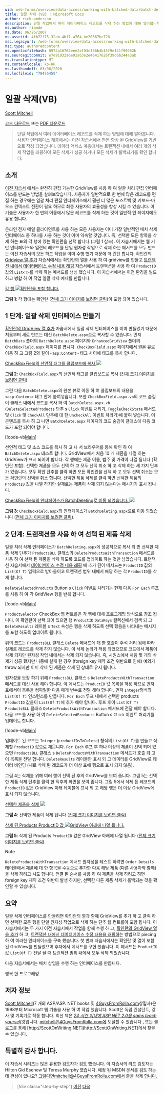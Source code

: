 ```yaml
---
uid: web-forms/overview/data-access/working-with-batched-data/batch-deleting-vb
title: 일괄 삭제 (VB) | Microsoft Docs
author: rick-anderson
description: 단일 작업에서 여러 데이터베이스 레코드를 삭제 하는 방법에 대해 알아봅니다. 사용자 인터페이스 계층에서 이전에 만든 향상 된 GridView에 대해 빌드 ...
ms.author: riande
ms.date: 06/26/2007
ms.assetid: 4fb72f75-32ab-4bf7-a764-be20367be726
msc.legacyurl: /web-forms/overview/data-access/working-with-batched-data/batch-deleting-vb
msc.type: authoredcontent
ms.openlocfilehash: 0974a16764eee2ef03cf36b4b15f9ef41f99982b
ms.sourcegitcommit: e7e91932a6e91a63e2e46417626f39d6b244a3ab
ms.translationtype: MT
ms.contentlocale: ko-KR
ms.lasthandoff: 03/06/2020
ms.locfileid: "78476459"
---
```

# <a name="batch-deleting-vb"></a>일괄 삭제(VB)

[Scott Mitchell](https://twitter.com/ScottOnWriting)

[코드 다운로드](https://download.microsoft.com/download/3/9/f/39f92b37-e92e-4ab3-909e-b4ef23d01aa3/ASPNET_Data_Tutorial_65_VB.zip) 또는 [PDF 다운로드](batch-deleting-vb/_static/datatutorial65vb1.pdf)

> 단일 작업에서 여러 데이터베이스 레코드를 삭제 하는 방법에 대해 알아봅니다. 사용자 인터페이스 계층에서는 이전 자습서에서 만든 향상 된 GridView를 기반으로 작성 되었습니다. 데이터 액세스 계층에서는 트랜잭션 내에서 여러 개의 삭제 작업을 래핑하여 모든 삭제가 성공 하거나 모든 삭제가 롤백되기를 확인 합니다.

## <a name="introduction"></a>소개

[이전 자습서](batch-updating-vb.md) 에서는 완전히 편집 가능한 GridView를 사용 하 여 일괄 처리 편집 인터페이스를 만드는 방법을 살펴보았습니다. 사용자가 일반적으로 한 번에 많은 레코드를 편집 하는 경우에는 일괄 처리 편집 인터페이스에서 훨씬 더 많은 포스트백 및 키보드-마우스 컨텍스트 전환이 필요 하므로 최종 사용자의 효율성을 향상 시킬 수 있습니다. 이 기술은 사용자가 한 번의 이동에서 많은 레코드를 삭제 하는 것이 일반적 인 페이지에도 유용 합니다.

온라인 전자 메일 클라이언트를 사용 하는 모든 사용자는 이미 가장 일반적인 배치 삭제 인터페이스 중 하나를 사용 하는 것이 이미 익숙할 것입니다. 즉, 선택한 모든 항목을 삭제 하는 표의 각 행에 있는 확인란을 선택 합니다 (그림 1 참조). 이 자습서에서는 웹 기반 인터페이스와 일련의 레코드를 단일 원자성 작업으로 삭제 하는 메서드를 모두 만드는 이전 자습서의 모든 하드 작업을 이미 수행 했기 때문에 더 간단 합니다. 확인란의 [Gridview 열 추가](../enhancing-the-gridview/adding-a-gridview-column-of-checkboxes-vb.md) 자습서에서는 확인란의 열을 사용 하 여 gridview를 만들고 [트랜잭션 내에서 데이터베이스 수정 내용 래핑](wrapping-database-modifications-within-a-transaction-vb.md) 자습서에서 트랜잭션을 사용 하 여 `ProductID` 값의 `List<T>`를 삭제 하는 메서드를 생성 했습니다. 이 자습서에서는 이전 환경을 빌드하고 병합 하 여 작업 일괄 삭제 예제를 만듭니다.

[각 행 ![확인란을 포함 합니다.](batch-deleting-vb/_static/image1.gif)](batch-deleting-vb/_static/image1.png)

**그림 1**: 각 행에는 확인란 ([전체 크기 이미지를 보려면 클릭](batch-deleting-vb/_static/image2.png))이 포함 되어 있습니다.

## <a name="step-1-creating-the-batch-deleting-interface"></a>1 단계: 일괄 삭제 인터페이스 만들기

[확인란의 GridView 열 추가](../enhancing-the-gridview/adding-a-gridview-column-of-checkboxes-vb.md) 자습서에서 일괄 삭제 인터페이스를 이미 만들었기 때문에 처음부터 새로 만드는 대신 `BatchDelete.aspx`으로 복사할 수 있습니다. 먼저 `BatchData` 폴더의 `BatchDelete.aspx` 페이지와 `EnhancedGridView` 폴더의 `CheckBoxField.aspx` 페이지를 엽니다. `CheckBoxField.aspx` 페이지에서 원본 뷰로 이동 하 고 그림 2와 같이 `<asp:Content>` 태그 사이에 태그를 복사 합니다.

[CheckBoxField의 선언적 태그를 클립보드에 복사 ![](batch-deleting-vb/_static/image2.gif)](batch-deleting-vb/_static/image3.png)

**그림 2**: `CheckBoxField.aspx`의 선언적 태그를 클립보드로 복사 ([전체 크기 이미지를 보려면 클릭](batch-deleting-vb/_static/image4.png))

그런 다음 `BatchDelete.aspx`의 원본 뷰로 이동 하 여 클립보드의 내용을 `<asp:Content>` 태그 안에 붙여넣습니다. 또한 `CheckBoxField.aspx.vb`의 코드 숨김이 클래스 내에서 코드를 복사 하 여 `BatchDelete.aspx.vb` (`DeleteSelectedProducts` 단추 s `Click` 이벤트 처리기, `ToggleCheckState` 메서드 및 `Click` 및 `CheckAll` 단추에 대 한 `UncheckAll` 이벤트 처리기)에 붙여 넣습니다. 이 콘텐츠를 복사 하 고 나면 `BatchDelete.aspx` 페이지의 코드 숨김이 클래스에 다음 코드가 포함 되어야 합니다.

[!code-vb[Main](batch-deleting-vb/samples/sample1.vb)]

선언적 태그 및 소스 코드를 복사 하 고 나 서 브라우저를 통해 확인 하 여 `BatchDelete.aspx` 테스트 합니다. GridView에서 처음 10 개 제품을 나열 하는 GridView가 표시 되어야 합니다. 각 행에는 제품 이름, 범주 및 가격이 나열 됩니다 (확인란 포함). 선택한 제품을 모두 선택 하 고 모두 선택 취소 하 고 삭제 하는 세 가지 단추가 있습니다. 모두 확인 단추를 클릭 하면 모든 확인란을 선택 하 고 모두 선택 취소는 모든 확인란의 선택을 취소 합니다. 선택한 제품 삭제를 클릭 하면 선택한 제품의 `ProductID` 값을 나열 하지만 실제로는 제품이 삭제 되지 않는다는 메시지가 표시 됩니다.

[CheckBoxField의 인터페이스가 BatchDeleting로 이동 되었습니다. ![](batch-deleting-vb/_static/image3.gif)](batch-deleting-vb/_static/image5.png)

**그림 3**: `CheckBoxField.aspx`의 인터페이스가 `BatchDeleting.aspx`으로 이동 되었습니다 ([전체 크기 이미지를 보려면 클릭](batch-deleting-vb/_static/image6.png)).

## <a name="step-2-deleting-the-checked-products-using-transactions"></a>2 단계: 트랜잭션을 사용 하 여 선택 된 제품 삭제

일괄 처리 삭제 인터페이스가 `BatchDeleting.aspx`에 성공적으로 복사 되 면 선택한 제품 삭제 단추가 `ProductsBLL` 클래스의 `DeleteProductsWithTransaction` 메서드를 사용 하 여 선택 된 제품을 삭제 하도록 코드를 업데이트 하는 것만 남았습니다. 트랜잭션 자습서에서 [데이터베이스 수정 내용 래핑](wrapping-database-modifications-within-a-transaction-vb.md) 에 추가 된이 메서드는 `ProductID` 값의 `List(Of T)` 입력으로 받아들이고 트랜잭션 범위 내에서 해당 하는 각 `ProductID`를 삭제 합니다.

`DeleteSelectedProducts` Button s `Click` 이벤트 처리기는 현재 다음 `For Each` 루프를 사용 하 여 각 GridView 행을 반복 합니다.

[!code-vb[Main](batch-deleting-vb/samples/sample2.vb)]

`ProductSelector` CheckBox 웹 컨트롤은 각 행에 대해 프로그래밍 방식으로 참조 됩니다. 이 확인란이 선택 되어 있으면 행 `ProductID` `DataKeys` 컬렉션에서 검색 되 고 `DeleteResults` 레이블 s `Text` 속성은 행을 삭제 하도록 선택 했음을 나타내는 메시지를 포함 하도록 업데이트 됩니다.

위의 코드는 `ProductsBLL` 클래스 `Delete` 메서드에 대 한 호출이 주석 처리 됨에 따라 실제로 레코드를 삭제 하지 않습니다. 이 삭제 논리가 적용 되었으므로 코드에서 제품이 삭제 되지만 원자성 작업 내에서는 삭제 되지 않습니다. 즉, 시퀀스에서 처음 몇 개의 삭제가 성공 했지만 나중에 실패 한 경우 (foreign key 제약 조건 위반으로 인해) 예외가 throw 되지만 이미 삭제 된 제품은 삭제 된 상태로 유지 됩니다.

원자성을 보장 하기 위해 `ProductsBLL` 클래스 s `DeleteProductsWithTransaction` 메서드를 대신 사용 해야 합니다. 이 메서드는 `ProductID` 값 목록을 허용 하므로 먼저 표에서이 목록을 컴파일한 다음 매개 변수로 전달 해야 합니다. 먼저 `Integer`형식의 `List(Of T)` 인스턴스를 만듭니다. `For Each` 루프 내에서 선택한 products `ProductID` 값을이 `List(Of T)`에 추가 해야 합니다. 루프 후이 `List(Of T)` `ProductsBLL` 클래스 `DeleteProductsWithTransaction` 메서드에 전달 해야 합니다. 다음 코드를 사용 하 여 `DeleteSelectedProducts` Button s `Click` 이벤트 처리기를 업데이트 합니다.

[!code-vb[Main](batch-deleting-vb/samples/sample3.vb)]

업데이트 된 코드는 `Integer` (`productIDsToDelete`) 형식의 `List(Of T)`를 만들고 삭제할 `ProductID` 값으로 채웁니다. `For Each` 루프 후 하나 이상의 제품이 선택 되어 있으면 `ProductsBLL` 클래스 s `DeleteProductsWithTransaction` 메서드가 호출 되 고이 목록을 전달 합니다. `DeleteResults` 레이블만 표시 되 고 데이터를 GridView로 데이터 바인딩 (새로 삭제 된 레코드가 더 이상 표에 행으로 표시 되지 않음).

그림 4는 삭제를 위해 여러 행이 선택 된 후의 GridView를 보여 줍니다. 그림 5는 선택한 제품 삭제 단추를 클릭 한 직후의 화면을 보여 줍니다. 그림 5에서 삭제 된 레코드의 `ProductID` 값은 GridView 아래 레이블에 표시 되 고 해당 행은 더 이상 GridView에 표시 되지 않습니다.

[선택한 제품을 삭제 ![](batch-deleting-vb/_static/image4.gif)](batch-deleting-vb/_static/image7.png)

**그림 4**: 선택한 제품이 삭제 됩니다 ([전체 크기 이미지를 보려면 클릭](batch-deleting-vb/_static/image8.png)).

[삭제 된 Products ProductID 값 ![GridView 아래에 나열 됩니다.](batch-deleting-vb/_static/image5.gif)](batch-deleting-vb/_static/image9.png)

**그림 5**: 삭제 된 Products `ProductID` 값은 GridView 아래에 나열 됩니다 ([전체 크기 이미지를 보려면 클릭](batch-deleting-vb/_static/image10.png)).

> [!NOTE]
> `DeleteProductsWithTransaction` 메서드 원자성을 테스트 하려면 `Order Details` 테이블에서 제품에 대 한 항목을 수동으로 추가한 다음 해당 제품 (다른 사용자와 함께)을 삭제 하려고 시도 합니다. 연결 된 순서를 사용 하 여 제품을 삭제 하려고 하면 foreign key 제약 조건 위반이 발생 하지만, 선택한 다른 제품 삭제가 롤백되는 것을 확인할 수 있습니다.

## <a name="summary"></a>요약

일괄 삭제 인터페이스를 만들려면 확인란의 열과 함께 GridView를 추가 하 고 클릭 하면 선택한 모든 행을 단일 원자성 작업으로 삭제 하는 단추 웹 컨트롤이 포함 됩니다. 이 자습서에서는 두 가지 이전 자습서에서 작업을 함께 수행 하 고, [확인란의 GridView 열을 추가](../enhancing-the-gridview/adding-a-gridview-column-of-checkboxes-vb.md) 하 고, [트랜잭션 내에서 데이터베이스 수정 내용을 래핑하](wrapping-database-modifications-within-a-transaction-vb.md)는 방법으로 piecing 하 여 이러한 인터페이스를 구축 했습니다. 첫 번째 자습서에서는 확인란 및 열이 포함 된 GridView를 만들었으며 후자에서 메서드를 구현 했습니다 .이 메서드는 `ProductID` 값 `List(Of T)` 전달 될 때 트랜잭션 범위 내에서 모두 삭제 되었습니다.

다음 자습서에서는 배치 삽입을 수행 하는 인터페이스를 만듭니다.

행복 한 프로그래밍

## <a name="about-the-author"></a>저자 정보

[Scott Mitchell](http://www.4guysfromrolla.com/ScottMitchell.shtml)(7 개의 ASP/ASP. NET books 및 [4GuysFromRolla.com](http://www.4guysfromrolla.com)창립자)은 1998부터 Microsoft 웹 기술을 사용 하 여 작업 했습니다. Scott은 독립 컨설턴트, 강사 및 기록기로 작동 합니다. 최신 책은 [*24 시간 이내에 ASP.NET 2.0을 sams teach yourself*](https://www.amazon.com/exec/obidos/ASIN/0672327384/4guysfromrollaco)것입니다. mitchell@4GuysFromRolla.com에 도달할 수 있습니다 [.](mailto:mitchell@4GuysFromRolla.com) 또는 블로그를 통해 [http://ScottOnWriting.NET](http://ScottOnWriting.NET)에서 찾을 수 있습니다.

## <a name="special-thanks-to"></a>특별히 감사 합니다.

이 자습서 시리즈는 많은 유용한 검토자가 검토 했습니다. 이 자습서의 리드 검토자는 Hilton Gid Esenow 및 Teresa Murphy 였습니다. 예정 된 MSDN 문서를 검토 하는 데 관심이 있나요? 그렇다면mitchell@4GuysFromRolla.com에서 줄을 삭제 [합니다.](mailto:mitchell@4GuysFromRolla.com)

> [!div class="step-by-step"]
> [이전](batch-updating-vb.md)
> [다음](batch-inserting-vb.md)
